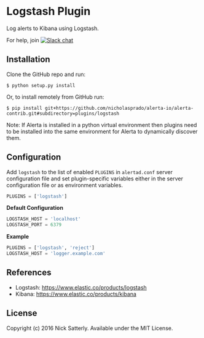 Logstash Plugin
===============

Log alerts to Kibana using Logstash.

For help, join [![Slack chat](https://img.shields.io/badge/chat-on%20slack-blue?logo=slack)](https://slack.alerta.dev)

Installation
------------

Clone the GitHub repo and run:

    $ python setup.py install

Or, to install remotely from GitHub run:

    $ pip install git+https://github.com/nicholasprado/alerta-io/alerta-contrib.git#subdirectory=plugins/logstash

Note: If Alerta is installed in a python virtual environment then plugins
need to be installed into the same environment for Alerta to dynamically
discover them.

Configuration
-------------

Add `logstash` to the list of enabled `PLUGINS` in `alertad.conf` server
configuration file and set plugin-specific variables either in the
server configuration file or as environment variables.

```python
PLUGINS = ['logstash']
```

**Default Configuration**

```python
LOGSTASH_HOST = 'localhost'
LOGSTASH_PORT = 6379
```

**Example**

```python
PLUGINS = ['logstash', 'reject']
LOGSTASH_HOST = 'logger.example.com'
```

References
----------

  * Logstash: https://www.elastic.co/products/logstash
  * Kibana: https://www.elastic.co/products/kibana

License
-------

Copyright (c) 2016 Nick Satterly. Available under the MIT License.
